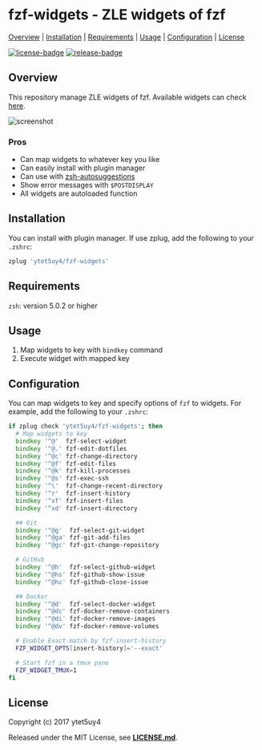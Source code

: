 # fzf-widgets - ZLE widgets of fzf

[Overview](#overview) |
[Installation](#installation) |
[Requirements](#requirements) |
[Usage](#usage) |
[Configuration](#configuration) |
[License](#license)

[![license-badge]][license-link]
[![release-badge]][release-link]

## Overview

This repository manage ZLE widgets of fzf.
Available widgets can check [here][widgets-link].

![screenshot]

### Pros

* Can map widgets to whatever key you like
* Can easily install with plugin manager
* Can use with [zsh-autosuggestions][zsh-autosuggestions-link]
* Show error messages with `$POSTDISPLAY`
* All widgets are autoloaded function

## Installation

You can install with plugin manager.
If use zplug, add the following to your `.zshrc`:

```zsh
zplug 'ytet5uy4/fzf-widgets'
```

## Requirements

`zsh`: version 5.0.2 or higher

## Usage

1. Map widgets to key with `bindkey` command
1. Execute widget with mapped key

## Configuration

You can map widgets to key and specify options of `fzf` to widgets.
For example, add the following to your `.zshrc`:

```zsh
if zplug check 'ytet5uy4/fzf-widgets'; then
  # Map widgets to key
  bindkey '^@'  fzf-select-widget
  bindkey '^@.' fzf-edit-dotfiles
  bindkey '^@c' fzf-change-directory
  bindkey '^@f' fzf-edit-files
  bindkey '^@k' fzf-kill-processes
  bindkey '^@s' fzf-exec-ssh
  bindkey '^\'  fzf-change-recent-directory
  bindkey '^r'  fzf-insert-history
  bindkey '^xf' fzf-insert-files
  bindkey '^xd' fzf-insert-directory

  ## Git
  bindkey '^@g'  fzf-select-git-widget
  bindkey '^@ga' fzf-git-add-files
  bindkey '^@gc' fzf-git-change-repository

  # GitHub
  bindkey '^@h'  fzf-select-github-widget
  bindkey '^@hs' fzf-github-show-issue
  bindkey '^@hc' fzf-github-close-issue

  ## Docker
  bindkey '^@d'  fzf-select-docker-widget
  bindkey '^@dc' fzf-docker-remove-containers
  bindkey '^@di' fzf-docker-remove-images
  bindkey '^@dv' fzf-docker-remove-volumes

  # Enable Exact-match by fzf-insert-history
  FZF_WIDGET_OPTS[insert-history]='--exact'

  # Start fzf in a tmux pane
  FZF_WIDGET_TMUX=1
fi
```

## License

Copyright (c) 2017 ytet5uy4

Released under the MIT License, see **[LICENSE.md][license-link]**.

[screenshot]: https://dl.dropboxusercontent.com/s/jqhkdznfwxb24e4/fzf-widgets.png
[release-badge]: https://img.shields.io/github/release/ytet5uy4/fzf-widgets.svg?style=flat-square
[license-badge]: https://img.shields.io/github/license/ytet5uy4/fzf-widgets.svg?style=flat-square

[release-link]: //github.com/ytet5uy4/fzf-widgets/releases/latest
[license-link]: LICENSE.md
[zsh-autosuggestions-link]: //github.com/zsh-users/zsh-autosuggestions
[widgets-link]: //github.com/ytet5uy4/fzf-widgets/tree/master/autoload/widgets
[ghq-link]: //github.com/motemen/ghq
